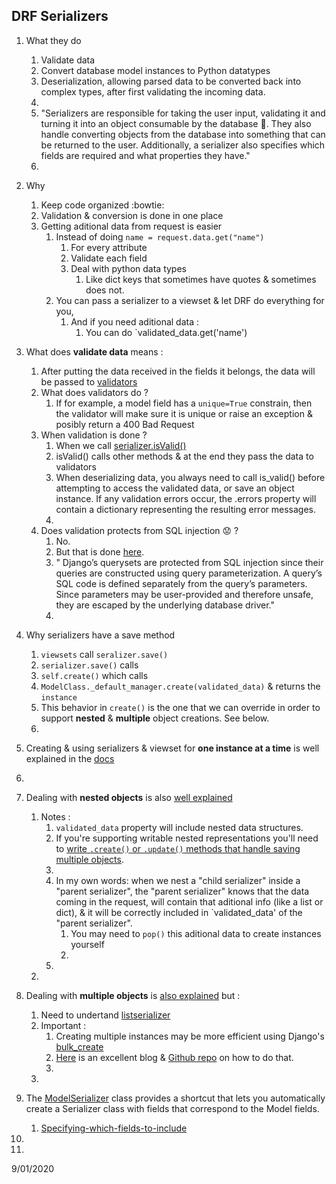 
## DRF Serializers

1. What they do
   1. Validate data
   1. Convert database model instances to Python datatypes 
   1. Deserialization, allowing parsed data to be converted back into complex types, after first validating the incoming data.
   1.
   1. "Serializers are responsible for taking the user input, validating it and turning it into an object consumable by the database  :floppy_disk:. They also handle converting objects from the database into something that can be returned to the user. Additionally, a serializer also specifies which fields are required and what properties they have."
   1.
1. Why
   1. Keep code organized  :bowtie:
   1. Validation & conversion is done in one place
   1. Getting aditional data from request is easier 
      1. Instead of doing `name = request.data.get("name")`  
         1. For every attribute
         1. Validate each field
         1. Deal with python data types
            1. Like dict keys that sometimes have quotes & sometimes does not.
      1. You can pass a serializer to a viewset & let DRF do everything for you, 
         1. And if you need aditional data :
            1. You can do `validated_data.get('name')

1. What does **validate data** means :  
   1. After putting the data received in the fields it belongs, the data will be passed to [validators](https://www.django-rest-framework.org/api-guide/validators/)
   1. What does validators do ?
      1. If for example, a model field has a `unique=True` constrain, then the validator will make sure it is unique or raise an exception & posibly return a 400 Bad Request
   1. When validation is done ?
      1. When we call [serializer.isValid()](https://github.com/encode/django-rest-framework/blob/master/rest_framework/serializers.py#L215)
      1. isValid() calls other methods & at the end they pass the data to validators
      1. When deserializing data, you always need to call is_valid() before attempting to access the validated data, or save an object instance. If any validation errors occur, the .errors property will contain a dictionary representing the resulting error messages.
      1. 
   1. Does validation protects from SQL injection  :worried: ?
      1. No. 
      1. But that is done [here](https://docs.djangoproject.com/en/3.1/topics/security/#sql-injection-protection).
      1. " Django’s querysets are protected from SQL injection since their queries are constructed using query parameterization. A query’s SQL code is defined separately from the query’s parameters. Since parameters may be user-provided and therefore unsafe, they are escaped by the underlying database driver."
      1.
1. Why serializers have a save method
   1. `viewsets`  call `seralizer.save()` 
   1. `serializer.save()` calls 
   1. `self.create()` which calls
   1. `ModelClass._default_manager.create(validated_data)` & returns the `instance`
   1. This behavior in `create()` is the one that we can override in order to support **nested** & **multiple** object creations. See below.
   1. 
1. Creating & using serializers & viewset for **one instance at a time** is well explained in the [docs](https://www.django-rest-framework.org/api-guide/serializers/)
1. 
1. Dealing with **nested objects** is also [well explained](https://www.django-rest-framework.org/api-guide/serializers/#dealing-with-nested-objects)
   1. Notes :
      1. `validated_data` property will include nested data structures.
      1. If you're supporting writable nested representations you'll need to [write `.create()` or `.update()` methods that handle saving multiple objects](https://www.django-rest-framework.org/api-guide/serializers/#writing-create-methods-for-nested-representations).
      1.
      1. In my own words: when we nest a "child serializer" inside a "parent serializer", the "parent serializer" knows that the data coming in the request, will contain that aditional info (like a list or dict), & it will be correctly included in `validated_data' of the "parent serializer". 
         1. You may need to `pop()` this aditional data to create instances yourself
         1.
      1.
   1.
1. Dealing with **multiple objects** is [also explained](https://www.django-rest-framework.org/api-guide/serializers/#dealing-with-multiple-objects) but :
   1. Need to undertand [listserializer](https://www.django-rest-framework.org/api-guide/serializers/#listserializer)
   1. Important :
      1. Creating multiple instances may be more efficient using Django's [bulk_create](https://docs.djangoproject.com/en/3.0/ref/models/querysets/#bulk-create)
      1. [Here](https://medium.com/swlh/efficient-bulk-create-with-django-rest-framework-f73da6af7ddc) is an excellent blog & [Github repo](https://github.com/cdknorow/django_bulk_tutorial) on how to do that.
      1.
   1.
1. The [ModelSerializer](https://www.django-rest-framework.org/api-guide/serializers/#modelserializer) class provides a shortcut that lets you automatically create a Serializer class with fields that correspond to the Model fields.
   1. [Specifying-which-fields-to-include](https://www.django-rest-framework.org/api-guide/serializers/#specifying-which-fields-to-include)
1.
1. 



9/01/2020

